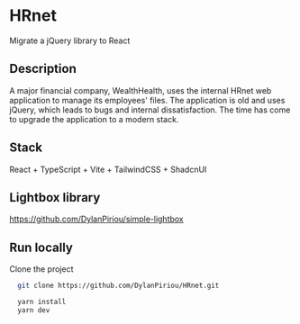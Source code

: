 # HRnet

Migrate a jQuery library to React

## Description

A major financial company, WealthHealth, uses the internal HRnet web application to manage its employees' files. The application is old and uses jQuery, which leads to bugs and internal dissatisfaction. The time has come to upgrade the application to a modern stack.

## Stack

React + TypeScript + Vite + TailwindCSS + ShadcnUI

## Lightbox library 

https://github.com/DylanPiriou/simple-lightbox

## Run locally

Clone the project

```bash
  git clone https://github.com/DylanPiriou/HRnet.git
```
```bash
  yarn install
  yarn dev
```
## 